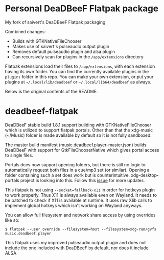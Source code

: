 # Personal DeaDBeeF Flatpak package

My fork of saivert's DeaDBeeF Flatpak packaging

Combined changes:
- Builds with GTKNativeFileChooser
- Makes use of saivert's pulseaudio output plugin
- Removes default pulseaudio plugin and alsa plugin
- Can recursively scan for plugins in the `/app/extensions` directory

Flatpak extensions load their files to `/app/extensions`, with each extension having its own folder. You can find the currently available plugins in the `plugins` folder in this repo. You can make your own extension, or put your plugins at `~/.local/lib/deadbeef` or `~/.local/lib64/deadbeef` as always.

Below is the original contents of the README.

# deadbeef-flatpak

DeaDBeeF stable build 1.8.1 support building with GTKNativeFileChooser which is utilized to support flatpak portals. Other than that the xdg-music (~/Music) folder is made available by default so it is not fully sandboxed.

The master build manifest (music.deadbeef.player-master.json) builds DeaDBeeF with support for GtkFileChooserNative which gives portal access to single files. 

Portals does now support opening folders, but there is still no logic to automatically request both files in a cue/mp3 set (or similar). Opening a folder containing such a set does work but is counterintuitive. xdg-desktop-portals project is looking into this. Follow this [issue](https://github.com/flatpak/xdg-desktop-portal/issues/463) for more updates.

This flatpak is not using `--socket=fallback-x11` in order for hotkeys plugin to work properly. Thus X11 is always available even on Wayland. It needs to be patched to check if X11 is available at runtime. It uses raw Xlib calls to implement global hotkeys which isn't working on Wayland anyways.

You can allow full filesystem and network share access by using overrides like so:

    $ flatpak --user override --filesystem=host --filesystem=xdg-run/gvfs music.deadbeef.player

This flatpak uses my improved pulseaudio output plugin and does not include the one included with DeaDBeeF by default, nor does it include ALSA.
